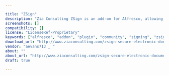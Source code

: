 ```yaml
---

title: "ZSign"
description: "Zia Consulting ZSign is an add-on for Alfresco, allowing users to electronically sign documents within their repository. Itâ€™s the ideal solution for executive, finance, legal, sales, and HR personnel to execute contracts, purchase orders, expense reports, work orders, timesheets, addendums, and much more. Whether you are in the private or public sector, ZSign allows organizations to recognize the full benefits of going paperless by eliminating the need to print out, route, wet-sign and rescan documents. Additionally, ZSign can be used with Alfrescoâ€™s workflow to allow document signing to be integrated within the approval processes to streamline execution of these documents."
screenshots: []
compatibility: []
license: "LicenseRef-Proprietary"
keywords: ["alfresco", "addon", "plugin", "community", "signing", "zsign", "document", "repository"]
download_url: "http://www.ziaconsulting.com/zsign-secure-electronic-document-signature/"
vendor: "aevans713 _ ‌"
about: ""
about_url: "http://www.ziaconsulting.com/zsign-secure-electronic-document-signature/"
draft: true

---
```


